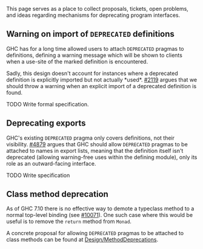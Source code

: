 
This page serves as a place to collect proposals, tickets, open problems, and ideas regarding mechanisms for deprecating program interfaces.

## Warning on import of `DEPRECATED` definitions


GHC has for a long time allowed users to attach `DEPRECATED` pragmas to definitions, defining a warning message which will be shown to clients when a use-site of the marked definition is encountered.


Sadly, this design doesn't account for instances where a deprecated definition is explicitly imported but not actually \*used\*. [\#2119](https://gitlab.haskell.org//ghc/ghc/issues/2119) argues that we should throw a warning when an explicit import of a deprecated definition is found.

TODO Write formal specification.

## Deprecating exports


GHC's existing `DEPRECATED` pragma only covers definitions, not their visibility. [\#4879](https://gitlab.haskell.org//ghc/ghc/issues/4879) argues that GHC should allow `DEPRECATED` pragmas to be attached to names in export lists, meaning that the definition itself isn't deprecated (allowing warning-free uses within the defining module), only its role as an outward-facing interface.

TODO Write specification

## Class method deprecation


As of GHC 7.10 there is no effective way to demote a typeclass method to a normal top-level binding (see [\#10071](https://gitlab.haskell.org//ghc/ghc/issues/10071)). One such case where this would be useful is to remove the `return` method from `Monad`.


A concrete proposal for allowing `DEPRECATED` pragmas to be attached to class methods can be found at [Design/MethodDeprecations](design/method-deprecations).
